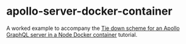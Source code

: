 # apollo-server-docker-container
A worked example to accompany the <a href="https://www.preciouschicken.com/blog/posts/apollo-server-docker-container/" rel="noreferrer">Tie down scheme for an Apollo GraphQL server in a Node Docker container</a> tutorial.
